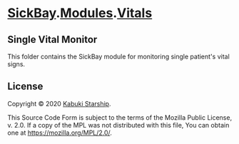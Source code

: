 # [SickBay](../../../).[Modules](../../).[Vitals](../)

## Single Vital Monitor

This folder contains the SickBay module for monitoring single patient's vital signs.

## License

Copyright © 2020 [Kabuki Starship](https://kabukistarship.com).

This Source Code Form is subject to the terms of the Mozilla Public License, v. 2.0. If a copy of the MPL was not distributed with this file, You can obtain one at <https://mozilla.org/MPL/2.0/>.
